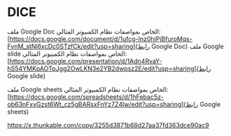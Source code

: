 # DICE
ملف Google Doc الخاص بمواصفات نظام الكمبيوتر المثالي:
[https://docs.google.com/document/d/1ufcg-Inz0hiPjBfuroMqs-FynM_stNi6xcDc0STzfCk/edit?usp=sharing](رابط Google Doc)
ملف Google slide الخاص بمواصفات نظام الكمبيوتر المثالي:
[https://docs.google.com/presentation/d/1Adn4RvaY-hS54YMKpAOTpJgg2OwLKN3e2YB2dwpsz2E/edit?usp=sharing](رابط Google slide)

ملف Google sheets الخاص بمواصفات نظام الكمبيوتر المثالي:
[https://docs.google.com/spreadsheets/d/1hFebac5z-ob63nFxvGzst6Wt_cz5gBARsxFnYz7Z4lw/edit?usp=sharing](رابط Google sheets)

https://x.thunkable.com/copy/3255d3871b68d27aa37fd363dce90ac9
